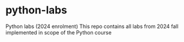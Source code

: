 # python-labs

Python labs (2024 enrolment)
This repo contains all labs from 2024 fall implemented in scope of the Python course
